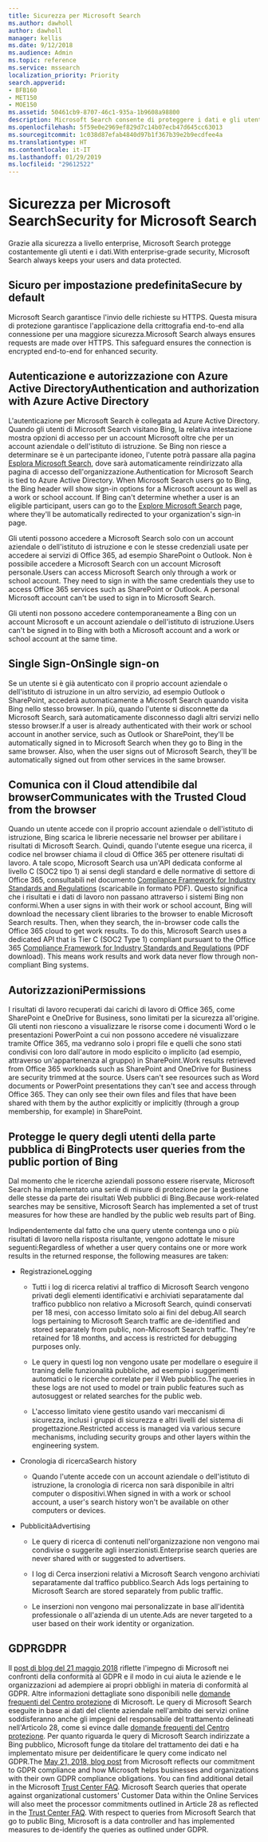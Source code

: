 ```yaml
---
title: Sicurezza per Microsoft Search
ms.author: dawholl
author: dawholl
manager: kellis
ms.date: 9/12/2018
ms.audience: Admin
ms.topic: reference
ms.service: mssearch
localization_priority: Priority
search.appverid:
- BFB160
- MET150
- MOE150
ms.assetid: 50461cb9-8707-46c1-935a-1b9608a98800
description: Microsoft Search consente di proteggere i dati e gli utenti aziendali, fornendo informazioni agli utenti autorizzati
ms.openlocfilehash: 5f59e0e2969ef829d7c14b07ecb47d645cc63013
ms.sourcegitcommit: 1c038d87efab4840d97b1f367b39e2b9ecdfee4a
ms.translationtype: HT
ms.contentlocale: it-IT
ms.lasthandoff: 01/29/2019
ms.locfileid: "29612522"
---
```

# <a name="security-for-microsoft-search"></a><span data-ttu-id="03655-103">Sicurezza per Microsoft Search</span><span class="sxs-lookup"><span data-stu-id="03655-103">Security for Microsoft Search</span></span>

<span data-ttu-id="03655-104">Grazie alla sicurezza a livello enterprise, Microsoft Search protegge costantemente gli utenti e i dati.</span><span class="sxs-lookup"><span data-stu-id="03655-104">With enterprise-grade security, Microsoft Search always keeps your users and data protected.</span></span>
  
## <a name="secure-by-default"></a><span data-ttu-id="03655-105">Sicuro per impostazione predefinita</span><span class="sxs-lookup"><span data-stu-id="03655-105">Secure by default</span></span>

<span data-ttu-id="03655-p101">Microsoft Search garantisce l'invio delle richieste su HTTPS. Questa misura di protezione garantisce l'applicazione della crittografia end-to-end alla connessione per una maggiore sicurezza.</span><span class="sxs-lookup"><span data-stu-id="03655-p101">Microsoft Search always ensures requests are made over HTTPS. This safeguard ensures the connection is encrypted end-to-end for enhanced security.</span></span>
  
## <a name="authentication-and-authorization-with-azure-active-directory"></a><span data-ttu-id="03655-108">Autenticazione e autorizzazione con Azure Active Directory</span><span class="sxs-lookup"><span data-stu-id="03655-108">Authentication and authorization with Azure Active Directory</span></span>

<span data-ttu-id="03655-p102">L'autenticazione per Microsoft Search è collegata ad Azure Active Directory. Quando gli utenti di Microsoft Search visitano Bing, la relativa intestazione mostra opzioni di accesso per un account Microsoft oltre che per un account aziendale o dell'istituto di istruzione. Se Bing non riesce a determinare se è un partecipante idoneo, l'utente potrà passare alla pagina [Esplora Microsoft Search](https://www.bing.com/business/explore), dove sarà automaticamente reindirizzato alla pagina di accesso dell'organizzazione.</span><span class="sxs-lookup"><span data-stu-id="03655-p102">Authentication for Microsoft Search is tied to Azure Active Directory. When Microsoft Search users go to Bing, the Bing header will show sign-in options for a Microsoft account as well as a work or school account. If Bing can't determine whether a user is an eligible participant, users can go to the [Explore Microsoft Search](https://www.bing.com/business/explore) page, where they'll be automatically redirected to your organization's sign-in page.</span></span> 
  
<span data-ttu-id="03655-p103">Gli utenti possono accedere a Microsoft Search solo con un account aziendale o dell'istituto di istruzione e con le stesse credenziali usate per accedere ai servizi di Office 365, ad esempio SharePoint o Outlook. Non è possibile accedere a Microsoft Search con un account Microsoft personale.</span><span class="sxs-lookup"><span data-stu-id="03655-p103">Users can access Microsoft Search only through a work or school account. They need to sign in with the same credentials they use to access Office 365 services such as SharePoint or Outlook. A personal Microsoft account can't be used to sign in to Microsoft Search.</span></span>
  
<span data-ttu-id="03655-115">Gli utenti non possono accedere contemporaneamente a Bing con un account Microsoft e un account aziendale o dell'istituto di istruzione.</span><span class="sxs-lookup"><span data-stu-id="03655-115">Users can't be signed in to Bing with both a Microsoft account and a work or school account at the same time.</span></span>
  
## <a name="single-sign-on"></a><span data-ttu-id="03655-116">Single Sign-On</span><span class="sxs-lookup"><span data-stu-id="03655-116">Single sign-on</span></span>

<span data-ttu-id="03655-p104">Se un utente si è già autenticato con il proprio account aziendale o dell'istituto di istruzione in un altro servizio, ad esempio Outlook o SharePoint, accederà automaticamente a Microsoft Search quando visita Bing nello stesso browser. In più, quando l'utente si disconnette da Microsoft Search, sarà automaticamente disconnesso dagli altri servizi nello stesso browser.</span><span class="sxs-lookup"><span data-stu-id="03655-p104">If a user is already authenticated with their work or school account in another service, such as Outlook or SharePoint, they'll be automatically signed in to Microsoft Search when they go to Bing in the same browser. Also, when the user signs out of Microsoft Search, they'll be automatically signed out from other services in the same browser.</span></span>
  
## <a name="communicates-with-the-trusted-cloud-from-the-browser"></a><span data-ttu-id="03655-119">Comunica con il Cloud attendibile dal browser</span><span class="sxs-lookup"><span data-stu-id="03655-119">Communicates with the Trusted Cloud from the browser</span></span>

<span data-ttu-id="03655-p105">Quando un utente accede con il proprio account aziendale o dell'istituto di istruzione, Bing scarica le librerie necessarie nel browser per abilitare i risultati di Microsoft Search. Quindi, quando l'utente esegue una ricerca, il codice nel browser chiama il cloud di Office 365 per ottenere risultati di lavoro. A tale scopo, Microsoft Search usa un'API dedicata conforme al livello C (SOC2 tipo 1) ai sensi degli standard e delle normative di settore di Office 365, consultabili nel documento [Compliance Framework for Industry Standards and Regulations](https://download.microsoft.com/download/B/2/7/B27B3EF3-8849-4C18-8BA4-5AD755728620/Compliance%20Framework_customer%20guidance.pdf) (scaricabile in formato PDF). Questo significa che i risultati e i dati di lavoro non passano attraverso i sistemi Bing non conformi.</span><span class="sxs-lookup"><span data-stu-id="03655-p105">When a user signs in with their work or school account, Bing will download the necessary client libraries to the browser to enable Microsoft Search results. Then, when they search, the in-browser code calls the Office 365 cloud to get work results. To do this, Microsoft Search uses a dedicated API that is Tier C (SOC2 Type 1) compliant pursuant to the Office 365 [Compliance Framework for Industry Standards and Regulations](https://download.microsoft.com/download/B/2/7/B27B3EF3-8849-4C18-8BA4-5AD755728620/Compliance%20Framework_customer%20guidance.pdf) (PDF download). This means work results and work data never flow through non-compliant Bing systems.</span></span> 
  
## <a name="permissions"></a><span data-ttu-id="03655-124">Autorizzazioni</span><span class="sxs-lookup"><span data-stu-id="03655-124">Permissions</span></span>

<span data-ttu-id="03655-p106">I risultati di lavoro recuperati dai carichi di lavoro di Office 365, come SharePoint e OneDrive for Business, sono limitati per la sicurezza all'origine. Gli utenti non riescono a visualizzare le risorse come i documenti Word o le presentazioni PowerPoint a cui non possono accedere né visualizzare tramite Office 365, ma vedranno solo i propri file e quelli che sono stati condivisi con loro dall'autore in modo esplicito o implicito (ad esempio, attraverso un'appartenenza al gruppo) in SharePoint.</span><span class="sxs-lookup"><span data-stu-id="03655-p106">Work results retrieved from Office 365 workloads such as SharePoint and OneDrive for Business are security trimmed at the source. Users can't see resources such as Word documents or PowerPoint presentations they can't see and access through Office 365. They can only see their own files and files that have been shared with them by the author explicitly or implicitly (through a group membership, for example) in SharePoint.</span></span>
  
## <a name="protects-user-queries-from-the-public-portion-of-bing"></a><span data-ttu-id="03655-128">Protegge le query degli utenti della parte pubblica di Bing</span><span class="sxs-lookup"><span data-stu-id="03655-128">Protects user queries from the public portion of Bing</span></span>

<span data-ttu-id="03655-129">Dal momento che le ricerche aziendali possono essere riservate, Microsoft Search ha implementato una serie di misure di protezione per la gestione delle stesse da parte dei risultati Web pubblici di Bing.</span><span class="sxs-lookup"><span data-stu-id="03655-129">Because work-related searches may be sensitive, Microsoft Search has implemented a set of trust measures for how these are handled by the public web results part of Bing.</span></span>
  
<span data-ttu-id="03655-130">Indipendentemente dal fatto che una query utente contenga uno o più risultati di lavoro nella risposta risultante, vengono adottate le misure seguenti:</span><span class="sxs-lookup"><span data-stu-id="03655-130">Regardless of whether a user query contains one or more work results in the returned response, the following measures are taken:</span></span>
  
- <span data-ttu-id="03655-131">Registrazione</span><span class="sxs-lookup"><span data-stu-id="03655-131">Logging</span></span>
    
  - <span data-ttu-id="03655-p107">Tutti i log di ricerca relativi al traffico di Microsoft Search vengono privati degli elementi identificativi e archiviati separatamente dal traffico pubblico non relativo a Microsoft Search, quindi conservati per 18 mesi, con accesso limitato solo ai fini del debug.</span><span class="sxs-lookup"><span data-stu-id="03655-p107">All search logs pertaining to Microsoft Search traffic are de-identified and stored separately from public, non-Microsoft Search traffic. They're retained for 18 months, and access is restricted for debugging purposes only.</span></span>
    
  - <span data-ttu-id="03655-134">Le query in questi log non vengono usate per modellare o eseguire il traning delle funzionalità pubbliche, ad esempio i suggerimenti automatici o le ricerche correlate per il Web pubblico.</span><span class="sxs-lookup"><span data-stu-id="03655-134">The queries in these logs are not used to model or train public features such as autosuggest or related searches for the public web.</span></span>
    
  - <span data-ttu-id="03655-135">L'accesso limitato viene gestito usando vari meccanismi di sicurezza, inclusi i gruppi di sicurezza e altri livelli del sistema di progettazione.</span><span class="sxs-lookup"><span data-stu-id="03655-135">Restricted access is managed via various secure mechanisms, including security groups and other layers within the engineering system.</span></span>
    
- <span data-ttu-id="03655-136">Cronologia di ricerca</span><span class="sxs-lookup"><span data-stu-id="03655-136">Search history</span></span>
    
  - <span data-ttu-id="03655-137">Quando l'utente accede con un account aziendale o dell'istituto di istruzione, la cronologia di ricerca non sarà disponibile in altri computer o dispositivi.</span><span class="sxs-lookup"><span data-stu-id="03655-137">When signed in with a work or school account, a user's search history won't be available on other computers or devices.</span></span>
    
- <span data-ttu-id="03655-138">Pubblicità</span><span class="sxs-lookup"><span data-stu-id="03655-138">Advertising</span></span>
    
  - <span data-ttu-id="03655-139">Le query di ricerca di contenuti nell'organizzazione non vengono mai condivise o suggerite agli inserzionisti.</span><span class="sxs-lookup"><span data-stu-id="03655-139">Enterprise search queries are never shared with or suggested to advertisers.</span></span>
    
  - <span data-ttu-id="03655-140">I log di Cerca inserzioni relativi a Microsoft Search vengono archiviati separatamente dal traffico pubblico.</span><span class="sxs-lookup"><span data-stu-id="03655-140">Search Ads logs pertaining to Microsoft Search are stored separately from public traffic.</span></span>
    
  - <span data-ttu-id="03655-141">Le inserzioni non vengono mai personalizzate in base all'identità professionale o all'azienda di un utente.</span><span class="sxs-lookup"><span data-stu-id="03655-141">Ads are never targeted to a user based on their work identity or organization.</span></span>
    
## <a name="gdpr"></a><span data-ttu-id="03655-142">GDPR</span><span class="sxs-lookup"><span data-stu-id="03655-142">GDPR</span></span>

<span data-ttu-id="03655-p108">Il [post di blog del 21 maggio 2018](https://blogs.microsoft.com/on-the-issues/2018/05/21/microsofts-commitment-to-gdpr-privacy-and-putting-customers-in-control-of-their-own-data/) riflette l'impegno di Microsoft nei confronti della conformità al GDPR e il modo in cui aiuta le aziende e le organizzazioni ad adempiere ai propri obblighi in materia di conformità al GDPR. Altre informazioni dettagliate sono disponibili nelle [domande frequenti del Centro protezione](https://www.microsoft.com/it-IT/trustcenter/privacy/gdpr/gdpr-faqs) di Microsoft. Le query di Microsoft Search eseguite in base ai dati del cliente aziendale nell'ambito dei servizi online soddisferanno anche gli impegni del responsabile del trattamento delineati nell'Articolo 28, come si evince dalle [domande frequenti del Centro protezione](https://www.microsoft.com/it-IT/trustcenter/privacy/gdpr/gdpr-faqs). Per quanto riguarda le query di Microsoft Search indirizzate a Bing pubblico, Microsoft funge da titolare del trattamento dei dati e ha implementato misure per deidentificare le query come indicato nel GDPR.</span><span class="sxs-lookup"><span data-stu-id="03655-p108">The [May 21, 2018, blog post](https://blogs.microsoft.com/on-the-issues/2018/05/21/microsofts-commitment-to-gdpr-privacy-and-putting-customers-in-control-of-their-own-data/) from Microsoft reflects our commitment to GDPR compliance and how Microsoft helps businesses and organizations with their own GDPR compliance obligations. You can find additional detail in the Microsoft [Trust Center FAQ](https://www.microsoft.com/it-IT/trustcenter/privacy/gdpr/gdpr-faqs). Microsoft Search queries that operate against organizational customers' Customer Data within the Online Services will also meet the processor commitments outlined in Article 28 as reflected in the [Trust Center FAQ](https://www.microsoft.com/it-IT/trustcenter/privacy/gdpr/gdpr-faqs). With respect to queries from Microsoft Search that go to public Bing, Microsoft is a data controller and has implemented measures to de-identify the queries as outlined under GDPR.</span></span>


